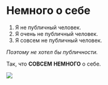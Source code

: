 # Немного о себе

1. Я не публичный человек.
2. Я очень не публичный человек.
3. Я совсем не публичный человек.

*Поэтому* *не* *хотел* *бы* *публичности.*

Так, что **СОВСЕМ** **НЕМНОГО** о себе.

![](/1.jpg)